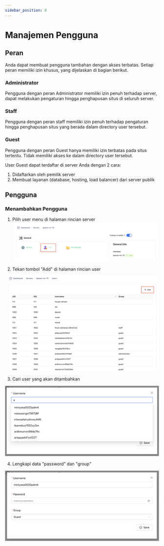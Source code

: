 ```yaml
---
sidebar_position: 0
---
```


# Manajemen Pengguna

## Peran

Anda dapat membuat pengguna tambahan dengan akses terbatas. Setiap peran memiliki izin khusus, yang dijelaskan di bagian berikut.

### Administrator
Pengguna dengan peran Administrator memiliki izin penuh terhadap server, dapat melakukan pengaturan hingga penghapusan situs di seluruh server.

### Staff
Pengguna dengan peran staff memiliki izin penuh terhadap pengaturan hingga penghapusan situs yang berada dalam directory user tersebut.

### Guest

Pengguna dengan peran Guest hanya memiliki izin terbatas pada situs tertentu. Tidak memiliki akses ke dalam directory user tersebut.

User Guest dapat terdaftar di server Anda dengan 2 cara:
1. Didaftarkan oleh pemilik server
2. Membuat layanan (database, hosting, load balancer) dari server publik


## Pengguna

### Menambahkan Pengguna

1. Pilih user menu di halaman rincian server
![Click User Menu](./../../../assets/vm-user-menu.png)

2. Tekan tombol "Add" di halaman rincian user

![Click Add User](./../../../assets/vm-user-add.png)

3. Cari user yang akan ditambahkan

![Find User](./../../../assets/vm-user-find-username.png)

4. Lengkapi data "password" dan "group"

![Completing User Data](./../../../assets/vm-user-complete-data.png)

<!-- ### Mengubah User
### Menghapus User -->